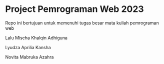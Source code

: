 # Project Pemrograman Web 2023
Repo ini bertujuan untuk memenuhi tugas besar mata kuliah pemrograman web

Lalu Mischa Khalqin Adhiguna

Lyudza Aprilia Kansha 

Novita Mabruka Azahra 

